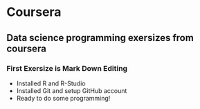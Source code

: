 # Coursera
## Data science programming exersizes from coursera
### First Exersize is Mark Down Editing

* Installed R and R-Studio
* Installed Git and setup GitHub account
* Ready to do some programming!
